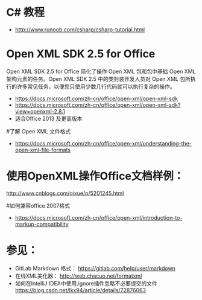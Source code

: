 # C# 教程
- http://www.runoob.com/csharp/csharp-tutorial.html

# Open XML SDK 2.5 for Office
Open XML SDK 2.5 for Office 简化了操作 Open XML 包和包中基础 Open XML 架构元素的任务。Open XML SDK 2.5 中的类封装开发人员对 Open XML 包所执行的许多常见任务，以便您只使用少数几行代码就可以执行复杂的操作。
- https://docs.microsoft.com/zh-cn/office/open-xml/open-xml-sdk
- https://docs.microsoft.com/zh-cn/office/open-xml/open-xml-sdk?view=openxml-2.8.1
- 适合Office 2013 及更高版本

#了解 Open XML 文件格式
- https://docs.microsoft.com/zh-cn/office/open-xml/understanding-the-open-xml-file-formats

# 使用OpenXML操作Office文档样例：
http://www.cnblogs.com/qixue/p/5201245.html

#如何兼容office 2007格式
- https://docs.microsoft.com/zh-cn/office/open-xml/introduction-to-markup-compatibility

# 参见：
- GitLab Markdown 格式：  https://gitlab.com/help/user/markdown
- 在线XML美化器： http://web.chacuo.net/formatxml
- 如何在IntelliJ IDEA中使用.ignore插件忽略不必要提交的文件   https://blog.csdn.net/lkx94/article/details/72876063
